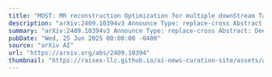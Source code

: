 ```yaml
---
title: "MOST: MR reconstruction Optimization for multiple downStream Tasks via continual learning"
description: "arXiv:2409.10394v3 Announce Type: replace-cross Abstract: Deep learning-based Magnetic Resonance (MR) reconstruction methods have focused on generating high-quality images but often overlook the impact on downstream tasks (e.g., segmentation) that utilize the reconstructed images. Cascading separately trained reconstruction network and downstream task network has been shown to introduce performance degradation due to error propagation and domain gaps between training datasets. To mitigate this issue, downstream task-oriented reconstruction optimization has been proposed for a single downstream task. Expanding this optimization to multi-task scenarios is not straightforward. In this work, we extended this optimization to sequentially introduced multiple downstream tasks and demonstrated that a single MR reconstruction network can be optimized for multiple downstream tasks by deploying continual learning (MOST). MOST integrated techniques from replay-based continual learning and image-guided loss to overcome catastrophic forgetting. Comparative experiments demonstrated that MOST outperformed a reconstruction network without finetuning, a reconstruction network with na'ive finetuning, and conventional continual learning methods. The source code is available at: https://github.com/SNU-LIST/MOST."
summary: "arXiv:2409.10394v3 Announce Type: replace-cross Abstract: Deep learning-based Magnetic Resonance (MR) reconstruction methods have focused on generating high-quality images but often overlook the impact on downstream tasks (e.g., segmentation) that utilize the reconstructed images. Cascading separately trained reconstruction network and downstream task network has been shown to introduce performance degradation due to error propagation and domain gaps between training datasets. To mitigate this issue, downstream task-oriented reconstruction optimization has been proposed for a single downstream task. Expanding this optimization to multi-task scenarios is not straightforward. In this work, we extended this optimization to sequentially introduced multiple downstream tasks and demonstrated that a single MR reconstruction network can be optimized for multiple downstream tasks by deploying continual learning (MOST). MOST integrated techniques from replay-based continual learning and image-guided loss to overcome catastrophic forgetting. Comparative experiments demonstrated that MOST outperformed a reconstruction network without finetuning, a reconstruction network with na'ive finetuning, and conventional continual learning methods. The source code is available at: https://github.com/SNU-LIST/MOST."
pubDate: "Wed, 25 Jun 2025 00:00:00 -0400"
source: "arXiv AI"
url: "https://arxiv.org/abs/2409.10394"
thumbnail: "https://raisex-llc.github.io/ai-news-curation-site/assets/arxiv.png"
---
```


